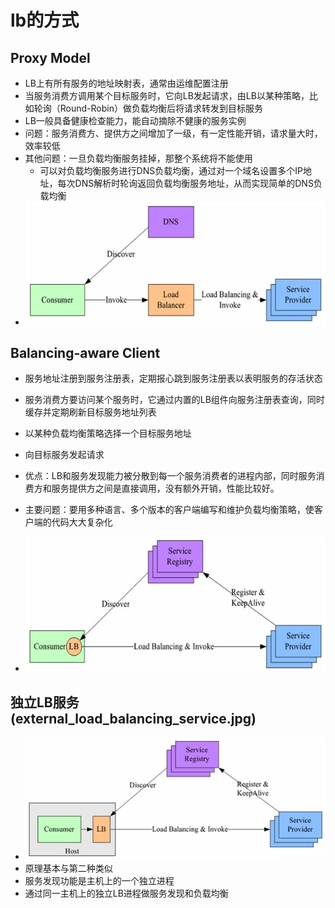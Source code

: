 # lb的方式
## Proxy Model
 - LB上有所有服务的地址映射表，通常由运维配置注册
 - 当服务消费方调用某个目标服务时，它向LB发起请求，由LB以某种策略，比如轮询（Round-Robin）做负载均衡后将请求转发到目标服务
 - LB一般具备健康检查能力，能自动摘除不健康的服务实例
 - 问题：服务消费方、提供方之间增加了一级，有一定性能开销，请求量大时，效率较低
 - 其他问题：一旦负载均衡服务挂掉，那整个系统将不能使用
    - 可以对负载均衡服务进行DNS负载均衡，通过对一个域名设置多个IP地址，每次DNS解析时轮询返回负载均衡服务地址，从而实现简单的DNS负载均衡
 - ![image](img/proxy_model.jpg)
 
## Balancing-aware Client
- 服务地址注册到服务注册表，定期报心跳到服务注册表以表明服务的存活状态
- 服务消费方要访问某个服务时，它通过内置的LB组件向服务注册表查询，同时缓存并定期刷新目标服务地址列表
- 以某种负载均衡策略选择一个目标服务地址
- 向目标服务发起请求
- 优点：LB和服务发现能力被分散到每一个服务消费者的进程内部，同时服务消费方和服务提供方之间是直接调用，没有额外开销，性能比较好。
- 主要问题：要用多种语言、多个版本的客户端编写和维护负载均衡策略，使客户端的代码大大复杂化

- ![image](img/balancing_aware_client.png)

## 独立LB服务 (external_load_balancing_service.jpg)
- ![image](img/external_load_balancing_service.jpg)
- 原理基本与第二种类似
- 服务发现功能是主机上的一个独立进程
- 通过同一主机上的独立LB进程做服务发现和负载均衡


    